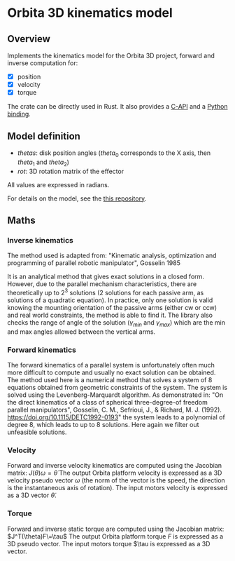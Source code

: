 # Orbita 3D kinematics model

## Overview

Implements the kinematics model for the Orbita 3D project, forward and inverse computation for:
* [x] position
* [x] velocity
* [x] torque

The crate can be directly used in Rust. It also provides a [C-API](../orbita3d_c_api/) and a [Python binding](../orbita3d_c_api/python/).

## Model definition

- $thetas$: disk position angles ($theta_0$ corresponds to the X axis, then $theta_1$ and $theta_2$)
- $rot$: 3D rotation matrix of the effector

All values are expressed in radians.

For details on the model, see the [this repository](https://github.com/pollen-robotics/orbita-model).

## Maths

### Inverse kinematics

The method used is adapted from: "Kinematic analysis, optimization and programming of parallel robotic manipulator", Gosselin 1985

It is an analytical method that gives exact solutions in a closed form. However, due to the parallel mechanism characteristics, there are theoretically up to $2^3$ solutions (2 solutions for each passive arm, as solutions of a quadratic equation). In practice, only one solution is valid knowing the mounting orientation of the passive arms (either cw or ccw) and real world constraints, the method is able to find it.
The library also checks the range of angle of the solution ($\gamma_{min}$ and $\gamma_{max}$) which are the min and max angles allowed between the vertical arms.


### Forward kinematics

The forward kinematics of a parallel system is unfortunately often much more difficult to compute and usually no exact solution can be obtained. The method used here is a numerical method that solves a system of 8 equations obtained from geometric constraints of the system. The system is solved using the Levenberg-Marquardt algorithm.
As demonstrated in: "On the direct kinematics of a class of spherical three-degree-of freedom parallel manipulators", Gosselin, C. M., Sefrioui, J., & Richard, M. J. (1992). https://doi.org/10.1115/DETC1992-0193"
the system leads to a polynomial of degree 8, which leads to up to 8 solutions. Here again we filter out unfeasible solutions.


### Velocity

Forward and inverse velocity kinematics are computed using the Jacobian matrix: $J(\theta)\omega=\dot{\theta}$
The output Orbita platform velocity is expressed as a 3D velocity pseudo vector $\omega$ (the norm of the vector is the speed, the direction is the instantaneous axis of rotation).
The input motors velocity is expressed as a 3D vector $\dot{\theta}$.

### Torque

Forward and inverse static torque are computed using the Jacobian matrix: $J^T(\theta)F\=\tau$
The output Orbita platform torque $F$ is expressed as a 3D pseudo vector.
The input motors torque $\tau is expressed as a 3D vector.
